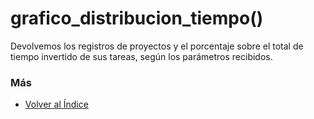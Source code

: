 # grafico_distribucion_tiempo()

Devolvemos los registros de proyectos y el porcentaje sobre el total de tiempo invertido de sus tareas, según los parámetros recibidos. 

### Más

  * [Volver al Índice](./index.md)
